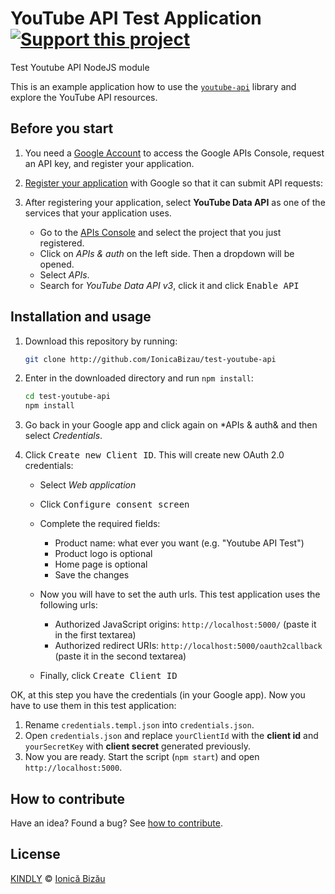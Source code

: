 # YouTube API Test Application [![Support this project][donate-now]][paypal-donations]

Test Youtube API NodeJS module

This is an example application how to use the [`youtube-api`](https://github.com/IonicaBizau/youtube-api) library and explore the YouTube API resources.

## Before you start

 1. You need a [Google Account](https://www.google.com/accounts/NewAccount) to access the Google APIs Console, request an API key, and register your application.
 2. [Register your application](https://console.developers.google.com/project) with Google so that it can submit API requests:
 3. 
    After registering your application, select **YouTube Data API** as one of the services that your application uses.
    
    
     - Go to the [APIs Console](https://console.developers.google.com/project) and select the project that you just registered.
     - Click on *APIs & auth* on the left side. Then a dropdown will be opened.
     - Select *APIs*.
     - Search for *YouTube Data API v3*, click it and click <kbd>Enable API</kbd>
    

## Installation and usage

 1. 
    Download this repository by running:
    
    ```sh
    git clone http://github.com/IonicaBizau/test-youtube-api
    ```
 2. 
    Enter in the downloaded directory and run `npm install`:
    
    ```sh
    cd test-youtube-api
    npm install
    ```
 3. Go back in your Google app and click again on *APIs & auth& and then select *Credentials*.
 4. 
    Click <kbd>Create new Client ID</kbd>. This will create new OAuth 2.0 credentials:
    
    
     - Select *Web application*
     - Click <kbd>Configure consent screen</kbd>
     - Complete the required fields:
        
         - Product name: what ever you want (e.g. "Youtube API Test")
         - Product logo is optional
         - Home page is optional
         - Save the changes
        
     - 
        Now you will have to set the auth urls. This test application uses the following urls:
        
        
         - Authorized JavaScript origins: `http://localhost:5000/` (paste it in the first textarea)
         - Authorized redirect URIs: `http://localhost:5000/oauth2callback` (paste it in the second textarea)
        
     - Finally, click <kbd>Create Client ID</kbd>
    

OK, at this step you have the credentials (in your Google app). Now you have to use them in this test application:

 1. Rename `credentials.templ.json` into `credentials.json`.
 2. Open `credentials.json` and replace `yourClientId` with the **client id** and `yourSecretKey` with **client secret** generated previously.
 3. Now you are ready. Start the script (`npm start`) and open `http://localhost:5000`.

## How to contribute
Have an idea? Found a bug? See [how to contribute][contributing].

## License

[KINDLY][license] © [Ionică Bizău][website]

[license]: http://ionicabizau.github.io/kindly-license/?author=Ionic%C4%83%20Biz%C4%83u%20%3Cbizauionica@gmail.com%3E&year=2013

[website]: http://ionicabizau.net
[paypal-donations]: https://www.paypal.com/cgi-bin/webscr?cmd=_s-xclick&hosted_button_id=RVXDDLKKLQRJW
[donate-now]: http://i.imgur.com/6cMbHOC.png

[contributing]: /CONTRIBUTING.md
[docs]: /DOCUMENTATION.md